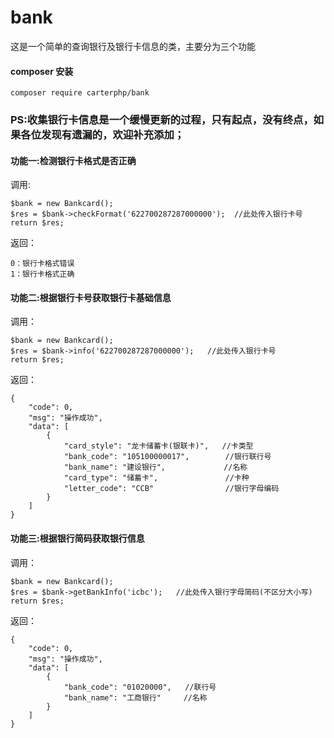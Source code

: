 # bank
这是一个简单的查询银行及银行卡信息的类，主要分为三个功能

#### composer 安装

```
composer require carterphp/bank
```



### PS:收集银行卡信息是一个缓慢更新的过程，只有起点，没有终点，如果各位发现有遗漏的，欢迎补充添加；



#### 功能一:检测银行卡格式是否正确

调用:

```
$bank = new Bankcard();
$res = $bank->checkFormat('622700287287000000');  //此处传入银行卡号
return $res;
```

返回：

```
0：银行卡格式错误
1：银行卡格式正确
```



#### 功能二:根据银行卡号获取银行卡基础信息

调用：

```
$bank = new Bankcard();
$res = $bank->info('622700287287000000');   //此处传入银行卡号
return $res;
```

返回：

```
{
    "code": 0,
    "msg": "操作成功",
    "data": [
        {
            "card_style": "龙卡储蓄卡(银联卡)",   //卡类型
            "bank_code": "105100000017",        //银行联行号
            "bank_name": "建设银行",             //名称
            "card_type": "储蓄卡",               //卡种
            "letter_code": "CCB"                //银行字母编码
        }
    ]
}
```

#### 功能三:根据银行简码获取银行信息

调用：

```
$bank = new Bankcard();
$res = $bank->getBankInfo('icbc');   //此处传入银行字母简码(不区分大小写)
return $res;
```

返回：

```
{
    "code": 0,
    "msg": "操作成功",
    "data": [
        {
            "bank_code": "01020000",   //联行号
            "bank_name": "工商银行"     //名称
        }
    ]
}
```

